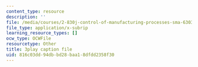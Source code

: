 ```yaml
---
content_type: resource
description: ''
file: /media/courses/2-830j-control-of-manufacturing-processes-sma-6303-spring-2008/816c03dd94dbbd28baa18dfdd2358f30_TvrU_6NYBFs.srt
file_type: application/x-subrip
learning_resource_types: []
ocw_type: OCWFile
resourcetype: Other
title: 3play caption file
uid: 816c03dd-94db-bd28-baa1-8dfdd2358f30
---
```

